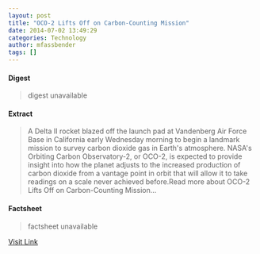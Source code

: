 ```yaml
---
layout: post
title: "OCO-2 Lifts Off on Carbon-Counting Mission"
date: 2014-07-02 13:49:29
categories: Technology
author: mfassbender
tags: []
---
```



#### Digest
>digest unavailable

#### Extract
>A Delta II rocket blazed off the launch pad at Vandenberg Air Force Base in California early Wednesday morning to begin a landmark mission to survey carbon dioxide gas in Earth's atmosphere. NASA's Orbiting Carbon Observatory-2, or OCO-2, is expected to provide insight into how the planet adjusts to the increased production of carbon dioxide from a vantage point in orbit that will allow it to take readings on a scale never achieved before.Read more about OCO-2 Lifts Off on Carbon-Counting Mission...

#### Factsheet
>factsheet unavailable

[Visit Link](http://www.pddnet.com/news/2014/07/oco-2-lifts-carbon-counting-mission)



